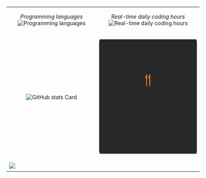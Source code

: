 <!--
![Header Image](https://raw.githubusercontent.com/andrea-acampora/andrea-acampora/refs/heads/main/github-header-image.png)
-->
<!--
![Java](https://img.shields.io/badge/Java-Good-Green)
![Kotlin](https://img.shields.io/badge/Kotlin-Intermediate-blue)
![Python](https://img.shields.io/badge/Python-Intermediate-blue)
![C](https://img.shields.io/badge/C-Intermediate-blue)
![Scala](https://img.shields.io/badge/Scala-Beginner-yellow)
![C++](https://img.shields.io/badge/C++-Beginner-yellow)
![JavaScript](https://img.shields.io/badge/JavaScript-Beginner-yellow)
-->

<table>
  <tr>
    <td> 
    <p align="center">
          <em> Programming languages </em>
    <img alt="Programming languages" src="https://wakatime.com/share/@Arop/bc0c0446-37ad-4637-8c4a-20e4cb75b29d.svg" width="450px" height="300px">
    <br>
  </p> 
</td>
<td> 
  <p align="center">
        <em> Real-time daily coding hours </em>
    <img alt="Real-time daily coding hours" src="https://wakatime.com/share/@Arop/c3fe2869-5ef5-4bc3-8960-99ffe2d5723f.svg?sanitaze=true" width="450px" height="300px">
    <br>
  </p> 
</td>
</tr>
    <tr>
    <td> 
    <p align="center">
    <img src="https://github-readme-stats.vercel.app/api?username=andrea-acampora&theme=gruvbox&hide_title=false&hide_rank=false&show_icons=true&include_all_commits=true&count_private=false&line_height=23&hide_border=true&custom_title=GitHub+Stats&rank_icon=github&number_format=long&show=prs_merged_percentage" width="450px" alt="GitHub stats Card" />
    <br>
  </p> 
</td>
<td> 
  <p align="center">
    <img src="https://raw.githubusercontent.com/andrea-acampora/andrea-acampora/refs/heads/main/github-streak.svg" width="450px" height="300px">
    <br>
  </p> 
</td>
</tr>
  <tr>
    <td colspan="2">
          <img src="https://github-readme-activity-graph.vercel.app/graph?username=andrea-acampora&theme=github" />
    </td>
  </tr>
</table>

<!--START_SECTION:waka-->

<!--
📊 **This Week I Spent My Time On** 

```text
🔥 Editors: 
No Activity Tracked This Week

🐱‍💻 Projects: 
No Activity Tracked This Week

💻 Operating System: 
No Activity Tracked This Week
```
-->

<!--END_SECTION:waka-->


<!--
<p align="center"> 
<a href="https://www.linux.org/" target="_blank" rel="noreferrer"> 
<img src="https://raw.githubusercontent.com/devicons/devicon/master/icons/linux/linux-original.svg" alt="linux" width="40" height="40"/> </a>
<a href="https://www.docker.com/" target="_blank" rel="noreferrer"> 
<img src="https://raw.githubusercontent.com/devicons/devicon/master/icons/docker/docker-original-wordmark.svg" alt="docker" width="40" height="40"/> </a> 
<a href="https://www.java.com" target="_blank" rel="noreferrer"> 
<img src="https://raw.githubusercontent.com/devicons/devicon/master/icons/java/java-original.svg" alt="java" width="40" height="40"/> </a> 
<a href="https://www.scala-lang.org" target="_blank" rel="noreferrer">
<img src="https://raw.githubusercontent.com/devicons/devicon/master/icons/scala/scala-original.svg" alt="scala" width="40" height="40"/> </a> 
<a href="https://kotlinlang.org" target="_blank" rel="noreferrer"> 
<img src="https://www.vectorlogo.zone/logos/kotlinlang/kotlinlang-icon.svg" alt="kotlin" width="40" height="40"/> </a> 
<a href="https://www.python.org" target="_blank" rel="noreferrer">
<img src="https://raw.githubusercontent.com/devicons/devicon/master/icons/python/python-original.svg" alt="python" width="40" height="40"/> </a> 
<a href="https://www.cprogramming.com/" target="_blank" rel="noreferrer">
<img src="https://raw.githubusercontent.com/devicons/devicon/master/icons/c/c-original.svg" alt="c" width="40" height="40"/> </a>
<a href="https://www.typescriptlang.org/" target="_blank" rel="noreferrer"> 
<img src="https://raw.githubusercontent.com/devicons/devicon/master/icons/typescript/typescript-original.svg" alt="typescript" width="40" height="40"/> </a> 
<a href="https://developer.mozilla.org/en-US/docs/Web/JavaScript" target="_blank" rel="noreferrer"> 
<img src="https://raw.githubusercontent.com/devicons/devicon/master/icons/javascript/javascript-original.svg" alt="javascript" width="40" height="40"/> </a> 
<a href="https://vuejs.org/" target="_blank" rel="noreferrer">
<img src="https://raw.githubusercontent.com/devicons/devicon/master/icons/vuejs/vuejs-original-wordmark.svg" alt="vuejs" width="40" height="40"/> </a> 
<a href="https://reactjs.org/" target="_blank" rel="noreferrer">
<img src="https://raw.githubusercontent.com/devicons/devicon/master/icons/react/react-original-wordmark.svg" alt="react" width="40" height="40"/> </a> 
<a href="https://angular.io" target="_blank" rel="noreferrer"> 
<img src="https://angular.io/assets/images/logos/angular/angular.svg" alt="angular" width="40" height="40"/> </a> 
</p>
-->
<!--
<p align="center">
  <img src="http://img.shields.io/badge/Code%20Time-698%20hrs%2049%20mins-blue"/>
</p>
-->
